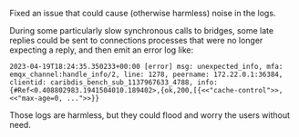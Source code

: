 Fixed an issue that could cause (otherwise harmless) noise in the logs.

During some particularly slow synchronous calls to bridges, some late replies could be sent to connections processes that were no longer expecting a reply, and then emit an error log like:

```
2023-04-19T18:24:35.350233+00:00 [error] msg: unexpected_info, mfa: emqx_channel:handle_info/2, line: 1278, peername: 172.22.0.1:36384, clientid: caribdis_bench_sub_1137967633_4788, info: {#Ref<0.408802983.1941504010.189402>,{ok,200,[{<<"cache-control">>,<<"max-age=0, ...">>}}
```

Those logs are harmless, but they could flood and worry the users without need.
